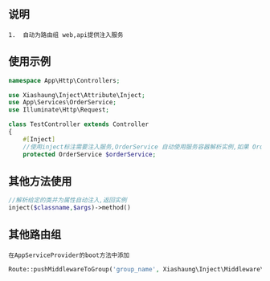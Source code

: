 ## 说明

    1.  自动为路由组 web,api提供注入服务

## 使用示例

```php
namespace App\Http\Controllers;

use Xiashaung\Inject\Attribute\Inject;
use App\Services\OrderService;
use Illuminate\Http\Request;

class TestController extends Controller
{
    #[Inject]
    //使用inject标注需要注入服务,OrderService 自动使用服务容器解析实例,如果 OrderService 里有静态方法 make ,自动调用
    protected OrderService $orderService;

```

## 其他方法使用

```php
//解析给定的类并为属性自动注入,返回实例
inject($classname,$args)->method()
```

## 其他路由组

    在AppServiceProvider的boot方法中添加

```php
Route::pushMiddlewareToGroup('group_name', Xiashaung\Inject\Middleware\ControllerInject::class);
```     
